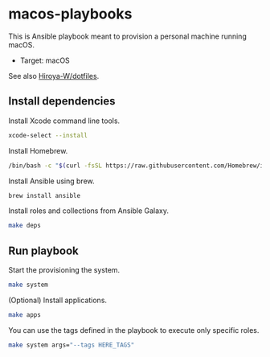 # macos-playbooks

This is Ansible playbook meant to provision a personal machine running macOS.

- Target: macOS

See also [Hiroya-W/dotfiles](https://github.com/Hiroya-W/dotfiles).

## Install dependencies

Install Xcode command line tools.

```bash
xcode-select --install
```

Install Homebrew.

```bash
/bin/bash -c "$(curl -fsSL https://raw.githubusercontent.com/Homebrew/install/HEAD/install.sh)"
```

Install Ansible using brew.

```bash
brew install ansible
```

Install roles and collections from Ansible Galaxy.

```bash
make deps
```

## Run playbook

Start the provisioning the system.

```bash
make system
```

(Optional) Install applications.

```bash
make apps
```

You can use the tags defined in the playbook to execute only specific roles.

```bash
make system args="--tags HERE_TAGS"
```
